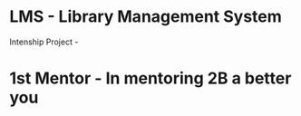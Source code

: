# LMS - Library Management System 
Intenship Project - 
# 1st Mentor - In mentoring 2B a better you 
